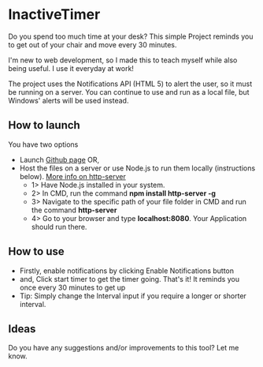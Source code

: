 # InactiveTimer

Do you spend too much time at your desk? This simple Project reminds you to get out of your chair and move every 30 minutes.

I'm new to web development, so I made this to teach myself while also being useful. I use it everyday at work!

The project uses the Notifications API (HTML 5) to alert the user, so it must be running on a server. You can continue to use and run as a local file, but Windows' alerts will be used instead.

## How to launch
You have two options
- Launch [Github page](https://rpuvvula.github.io/InactiveTimer/) OR,
- Host the files on a server or use Node.js to run them locally (instructions below). [More info on http-server](https://www.npmjs.com/package/http-server)
  - 1> Have Node.js installed in your system.
  - 2> In CMD, run the command **npm install http-server -g**
  - 3> Navigate to the specific path of your file folder in CMD and run the command **http-server**
  - 4> Go to your browser and type **localhost:8080**. Your Application should run there.

## How to use
- Firstly, enable notifications by clicking Enable Notifications button
- and, Click start timer to get the timer going. That's it! It reminds you once every 30 minutes to get up
- Tip: Simply change the Interval input if you require a longer or shorter interval.

## Ideas
Do you have any suggestions and/or improvements to this tool? Let me know.
